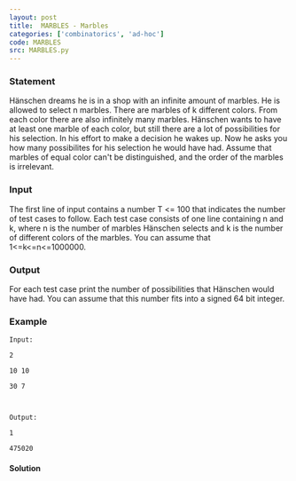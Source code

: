 ```yaml
---
layout: post
title:  MARBLES - Marbles
categories: ['combinatorics', 'ad-hoc']
code: MARBLES
src: MARBLES.py
---
```


### **Statement**

Hänschen dreams he is in a shop with an infinite amount of marbles. He is
allowed to select n marbles. There are marbles of k different colors. From
each color there are also infinitely many marbles. Hänschen wants to have at
least one marble of each color, but still there are a lot of possibilities for
his selection. In his effort to make a decision he wakes up. Now he asks you
how many possibilites for his selection he would have had. Assume that marbles
of equal color can't be distinguished, and the order of the marbles is
irrelevant.

### Input

The first line of input contains a number T <= 100 that indicates the number
of test cases to follow. Each test case consists of one line containing n and
k, where n is the number of marbles Hänschen selects and k is the number of
different colors of the marbles. You can assume that 1<=k<=n<=1000000.

### Output

For each test case print the number of possibilities that Hänschen would have
had. You can assume that this number fits into a signed 64 bit integer.

### Example

    
    
    Input:
    2
    10 10
    30 7
    
    Output:
    1
    475020
    



#### **Solution**



